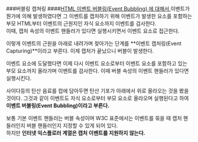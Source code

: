 ###버블링 캡쳐링
####[HTML 이벤트 버블링(Event Bubbling) 에 대해서 ](http://blog.javarouka.me/2011/12/html-event-bubbling.html)
이벤트가 뭔가에 의해 발생하였다면 그 이벤트를 캡처하기 위해 이벤트가 발생한 요소를 포함하는 부모 HTML부터 이벤트의 근원지인 자식 요소까지 이벤트를 검사한다.  
이때, 캡처 속성의 이벤트 핸들러가 있다면 실행시키면서 이벤트 요소로 접근한다.

이렇게 이벤트의 근원을 아래로 내려가며 찾아가는 단계를 **이벤트 캡처링(Event Capturing)**이라고 부른다. 이제 캡처가 끝났으니 버블이 발생한다.

이벤트 요소에 도달했다면 이제 다시 이벤트 요소로부터 이벤트 요소를 포함하고 있는 부모 요소까지 올라가며 이벤트를 검사한다. 이때 버블 속성의 이벤트 핸들러가 있다면 실행시킨다.

사이다등의 탄산 음료를 컵에 담아두면 탄산 기포가 아래에서 위로 올라오는 것을 봤을 것이다. 그것과 같이 이벤트도 자식 요소로부터 부모 요소로 올라오며 실행된다고 하여 **이벤트 버블링(Event Bubbling)이라고 부른다.**

보통 기본 이벤트 핸들러는 버블 속성이며 W3C 표준에서는 이벤트를 묶을 때 캡처 핸들러인지 버블 핸들러인지 지정할 수 있게 되어 있다.  
하지만 **인터넷 익스플로러 계열은 캡처 이벤트를 지원하지 않는다.**